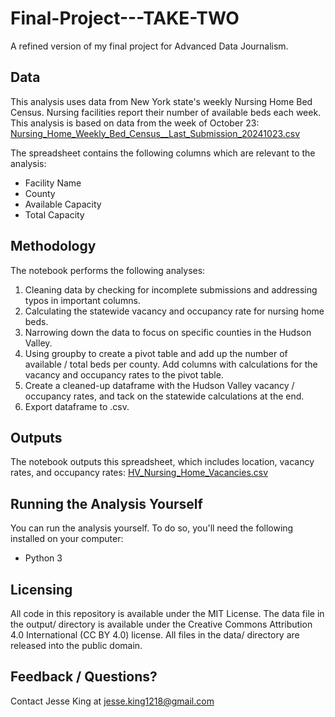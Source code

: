 # Final-Project---TAKE-TWO
A refined version of my final project for Advanced Data Journalism. 

## Data
This analysis uses data from New York state's weekly Nursing Home Bed Census. Nursing facilities report their number of available beds each week. This analysis is based on data from the week of October 23: [Nursing_Home_Weekly_Bed_Census__Last_Submission_20241023.csv](https://github.com/user-attachments/files/18046041/Nursing_Home_Weekly_Bed_Census__Last_Submission_20241023.csv)

The spreadsheet contains the following columns which are relevant to the analysis: 
- Facility Name
- County
- Available Capacity
- Total Capacity

## Methodology
The notebook performs the following analyses: 
1. Cleaning data by checking for incomplete submissions and addressing typos in important columns.
2. Calculating the statewide vacancy and occupancy rate for nursing home beds.
3. Narrowing down the data to focus on specific counties in the Hudson Valley.
4. Using groupby to create a pivot table and add up the number of available / total beds per county. Add columns with calculations for the vacancy and occupancy rates to the pivot table.
5. Create a cleaned-up dataframe with the Hudson Valley vacancy / occupancy rates, and tack on the statewide calculations at the end. 
6. Export dataframe to .csv.

## Outputs
The notebook outputs this spreadsheet, which includes location, vacancy rates, and occupancy rates: [HV_Nursing_Home_Vacancies.csv](https://github.com/user-attachments/files/18046063/HV_Nursing_Home_Vacancies.csv)

## Running the Analysis Yourself
You can run the analysis yourself. To do so, you'll need the following installed on your computer:
- Python 3

## Licensing
All code in this repository is available under the MIT License. The data file in the output/ directory is available under the Creative Commons Attribution 4.0 International (CC BY 4.0) license. All files in the data/ directory are released into the public domain.

## Feedback / Questions?
Contact Jesse King at jesse.king1218@gmail.com
